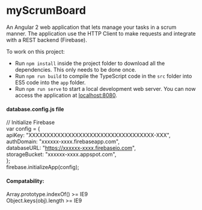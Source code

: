 # myScrumBoard

An Angular 2 web application that lets manage your tasks in a scrum manner.
The application use the HTTP Client to make requests and integrate with a REST backend (Firebase).

To work on this project:

* Run `npm install` inside the project folder to download all the dependencies. This only needs to be done once.
* Run `npm run build` to compile the TypeScript code in the `src` folder into ES5 code into the `app` folder.
* Run `npm run serve` to start a local development web server. You can now access the application at [localhost:8080](http://localhost:8080/).


#### database.config.js  file

  // Initialize Firebase\
  var config = {\
    apiKey: "XXXXXXXXXXXXXXXXXXXXXXXXXXXXXXXXXXX-XXX",\
    authDomain: "xxxxxx-xxxx.firebaseapp.com",\
    databaseURL: "https://xxxxxx-xxxx.firebaseio.com", \
    storageBucket: "xxxxxx-xxxx.appspot.com",\
  };\
  firebase.initializeApp(config);



#### Compatability:

Array.prototype.indexOf()   >=  IE9 \
Object.keys(obj).length     >=  IE9